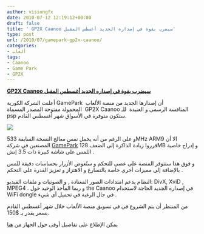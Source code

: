 ```yaml
---
author: visiongfx
date: 2010-07-12 12:19:12+00:00
draft: false
title: ' GP2X Caanoo سيضرب بقوة في إصداره الجديد أغسطس المقبل'
type: post
url: /2010/07/gamepark-gp2x-caanoo/
categories:
- ألعاب
tags:
- Caanoo
- Game Park
- GP2X
---
```


**[GP2X Caanoo سيضرب بقوة في إصداره الجديد أغسطس المقبل]( https://www.it-scoop.com/2010/07/gamepark-gp2x-caanoo/)**




أعلنت الشركة الكورية GamePark  أن إصدارها الجديد من منصة الألعاب المحمولة مفتوحة المصدر المسماة  GP2X Caanoo المنافسة الرسمي و العنيدة  للـ psp ستكون متوفرة في الأسواق شهر أغسطس القادم.




[![](http://www.blogcdn.com/www.engadget.com/media/2010/07/7-11-10-caanoo600.jpg)
]( https://www.it-scoop.com/2010/07/gamepark-gp2x-caanoo/)




و على الرغم من أنه يحمل نفس معالج النسخة السابقة 533MHz ARM9 الا أن المصنعين في شركة [GamePark](http://fr.wikipedia.org/wiki/Game_Park) قرروا زيادة الذاكرة إلى الضعف 128MB و إدراج خاصية اللمس على شاشة كبيرة ذات 3.5 إنش .

و فوق هذا ستتوفر المنصة على عصى للتحكم و ستُعوض الأزرار بحساسات دقيقة للمس بالإضافة إلى مميزات أخرى خاصة بالتسارع و الاهتزاز و تعزيز القدرة على التحكم .

النظام يدعم امتدادات الصور المعتادة , و الصوتيات و ملفات الفيديو: DivX, XviD , MPEG4 . و ربما المأخذ الوحيد حول the Caanoo في إصداره الجديد الحاجة لاستخدام WiFi dongle في حال الرغبة في تحميل أي شيء .

من المنتظر أن يتم الشروع في في تسويق منصة الألعاب خلال شهر أغسطس القادم بسعر يقدر بـ $150.

يمكن الإطلاع على تفاصيل أوفى حول الجهاز من [هنا](http://www.play-asia.com/paOS-13-71-d1-49-fr-70-3ujp.html)
